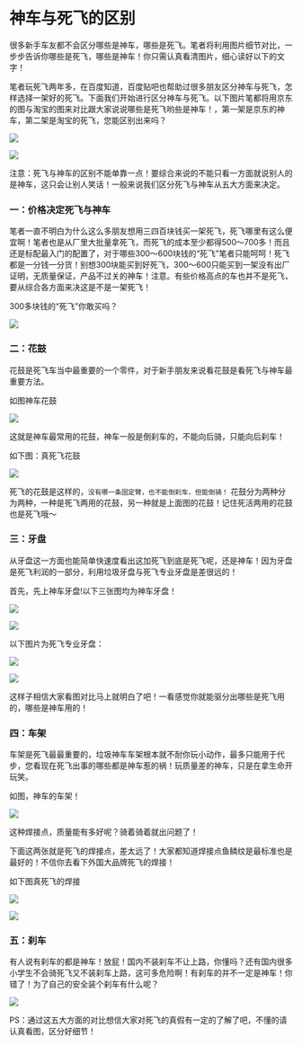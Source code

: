 # 神车与死飞的区别

很多新手车友都不会区分哪些是神车，哪些是死飞。笔者将利用图片细节对比，一步步告诉你哪些是死飞，哪些是神车！你只需认真看清图片，细心读好以下的文字！

笔者玩死飞两年多，在百度知道，百度贴吧也帮助过很多朋友区分神车与死飞，怎样选择一架好的死飞。下面我们开始进行区分神车与死飞。以下图片笔都将用京东的图与淘宝的图来对比跟大家说说哪些是死飞哟些是神车！，第一架是京东的神车，第二架是淘宝的死飞，您能区别出来吗？

![](http://biangbiangpic.b0.upaiyun.com/blog/c1180452af5694f985eac9c2587f6a94.jpg)

![](http://biangbiangpic.b0.upaiyun.com/blog/ed2f32cad534bf81211a5553995578d7.jpg)

注意：死飞与神车的区别不能单靠一点！要综合来说的不能只看一方面就说别人的是神车，这只会让别人笑话！一般来说我们区分死飞与神车从五大方面来决定。

### 一：价格决定死飞与神车

笔者一直不明白为什么这么多朋友想用三四百块钱买一架死飞，死飞哪里有这么便宜啊！笔者也是从厂里大批量拿死飞，而死飞的成本至少都得500～700多！而且还是标配最入门的配置了，对于哪些300～600块钱的“死飞”笔者只能呵呵！死飞都是一分钱一分货！别想300块能买到好死飞，300～600只能买到一架没有出厂证明，无质量保证，产品不过关的神车！注意。有些价格高点的车也并不是死飞，要从综合各方面来决这是不是一架死飞！

300多块钱的“死飞”你敢买吗？

![](http://biangbiangpic.b0.upaiyun.com/blog/b2b30a098de1b9f676d6a3e8db405c4d.jpg)

### 二：花鼓

花鼓是死飞车当中最重要的一个零件，对于新手朋友来说看花鼓是看死飞与神车最重要方法。 

如图神车花鼓

![](http://biangbiangpic.b0.upaiyun.com/blog/faab7f46ce702157048a8a15047a894e.jpg)

这就是神车最常用的花鼓，神车一般是倒刹车的，不能向后骑，只能向后刹车！

如下图：真死飞花鼓

![](http://biangbiangpic.b0.upaiyun.com/blog/21f5d435facb466201eeb3ec069f9028.jpg)

死飞的花鼓是这样的，`没有哪一条固定臂，也不能倒刹车，但能倒骑！` 花鼓分为两种分为两种，一种是死飞两用的花鼓，另一种就是上面图的花鼓！记住死活两用的花鼓也是死飞哦～

### 三：牙盘

从牙盘这一方面也能简单快速度看出这加死飞到底是死飞呢，还是神车！因为牙盘是死飞利润的一部分，利用垃圾牙盘与死飞专业牙盘是差很远的！  

首先，先上神车牙盘!以下三张图均为神车牙盘！

![](http://biangbiangpic.b0.upaiyun.com/blog/872e3ca56f9ef0ba6a8b97a88a74bc85.jpg)

![](http://biangbiangpic.b0.upaiyun.com/blog/3920c0d9eac4aabb569fbe48600ad3e0.jpg)

以下图片为死飞专业牙盘：

![](http://biangbiangpic.b0.upaiyun.com/blog/b95b0cfa76dab29467897980a5d47473.jpg)

![](http://biangbiangpic.b0.upaiyun.com/blog/cdc4b0453cfb2bd86852638543b23c50.jpg)

这样子相信大家看图对比马上就明白了吧！一看感觉你就能驱分出哪些是死飞用的，哪些是神车用的！

### 四：车架

车架是死飞最最重要的，垃圾神车车架根本就不耐你玩小动作，最多只能用于代步，您看现在死飞出事的哪些都是神车惹的祸！玩质量差的神车，只是在拿生命开玩笑。

如图，神车的车架！

![](http://biangbiangpic.b0.upaiyun.com/blog/5b921ad035e82f53213613bc938b9b53.jpg)

这种焊接点，质量能有多好呢？骑着骑着就出问题了！

下面这两张就是死飞的焊接点，差太远了！大家都知道焊接点鱼鳞纹是最标准也是最好的！不信你去看下外国大品牌死飞的焊接！ 

如下图真死飞的焊接

![](http://biangbiangpic.b0.upaiyun.com/blog/d8cc37c4fed79259194d02de52ec83b5.jpg)

![](http://biangbiangpic.b0.upaiyun.com/blog/818110f9d0dc0528d0e35f931285bd00.jpg)

### 五：刹车

有人说有刹车的都是神车！放屁！国内不装刹车不让上路，你懂吗？还有国内很多小学生不会骑死飞又不装刹车上路，这可多危险啊！有刹车的并不一定是神车！你错了！为了自己的安全装个刹车有什么呢？ 

![](http://biangbiangpic.b0.upaiyun.com/blog/c97fc0fd853e4a14fe499677ec06c756.jpg)

PS：通过这五大方面的对比想信大家对死飞的真假有一定的了解了吧，不懂的请认真看图，区分好细节！
